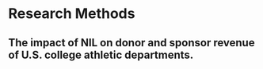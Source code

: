 # Research Methods
## The impact of NIL on donor and sponsor revenue of U.S. college athletic departments.
